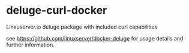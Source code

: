 # deluge-curl-docker
Linxuserver.io deluge package with included curl capabilities

see https://github.com/linuxserver/docker-deluge for usage details and further information.
